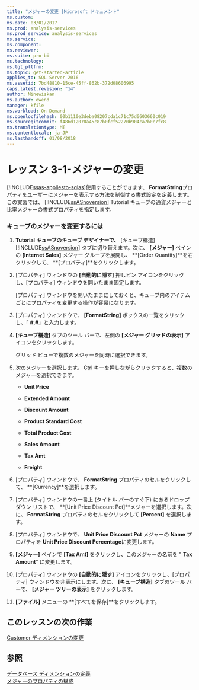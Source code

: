 ```yaml
---
title: "メジャーの変更 |Microsoft ドキュメント"
ms.custom: 
ms.date: 03/01/2017
ms.prod: analysis-services
ms.prod_service: analysis-services
ms.service: 
ms.component: 
ms.reviewer: 
ms.suite: pro-bi
ms.technology: 
ms.tgt_pltfrm: 
ms.topic: get-started-article
applies_to: SQL Server 2016
ms.assetid: 7bd48810-15ce-45ff-862b-372d08606995
caps.latest.revision: "14"
author: Minewiskan
ms.author: owend
manager: kfile
ms.workload: On Demand
ms.openlocfilehash: 00b1110e3deba08207cda1c71c75d6603660c019
ms.sourcegitcommit: f486d12078a45c87b0fcf52270b904ca7b0c7fc8
ms.translationtype: MT
ms.contentlocale: ja-JP
ms.lasthandoff: 01/08/2018
---
```

# <a name="lesson-3-1---modifying-measures"></a>レッスン 3-1-メジャーの変更
[!INCLUDE[ssas-appliesto-sqlas](../includes/ssas-appliesto-sqlas.md)]使用することができます、 **FormatString**プロパティをユーザーにメジャーを表示する方法を制御する書式設定を定義します。 この実習では、 [!INCLUDE[ssASnoversion](../includes/ssasnoversion-md.md)] Tutorial キューブの通貨メジャーと比率メジャーの書式プロパティを指定します。  
  
### <a name="to-modify-the-measures-of-the-cube"></a>キューブのメジャーを変更するには  
  
1.  **Tutorial キューブのキューブ デザイナーで、** [キューブ構造] [!INCLUDE[ssASnoversion](../includes/ssasnoversion-md.md)] タブに切り替えます。次に、 **[メジャー]** ペインの **[Internet Sales]** メジャー グループを展開し、 **[Order Quantity]**を右クリックして、 **[プロパティ]**をクリックします。  
  
2.  [プロパティ] ウィンドウの **[自動的に隠す]** 押しピン アイコンをクリックし、[プロパティ] ウィンドウを開いたまま固定します。  
  
    [プロパティ] ウィンドウを開いたままにしておくと、キューブ内のアイテムごとにプロパティを変更する操作が容易になります。  
  
3.  [プロパティ] ウィンドウで、 **[FormatString]** ボックスの一覧をクリックし、「 **#,#**」と入力します。  
  
4.  **[キューブ構造]** タブのツール バーで、左側の **[メジャー グリッドの表示]** アイコンをクリックします。  
  
    グリッド ビューで複数のメジャーを同時に選択できます。  
  
5.  次のメジャーを選択します。 Ctrl キーを押しながらクリックすると、複数のメジャーを選択できます。  
  
    -   **Unit Price**  
  
    -   **Extended Amount**  
  
    -   **Discount Amount**  
  
    -   **Product Standard Cost**  
  
    -   **Total Product Cost**  
  
    -   **Sales Amount**  
  
    -   **Tax Amt**  
  
    -   **Freight**  
  
6.  [プロパティ] ウィンドウで、 **FormatString** プロパティのセルをクリックして、 **[Currency]**を選択します。  
  
7.  [プロパティ] ウィンドウの一番上 (タイトル バーのすぐ下) にあるドロップダウン リストで、 **[Unit Price Discount Pct]**メジャーを選択します。次に、 **FormatString** プロパティのセルをクリックして **[Percent]** を選択します。  
  
8.  [プロパティ] ウィンドウで、 **Unit Price Discount Pct** メジャーの **Name** プロパティを **Unit Price Discount Percentage**に変更します。  
  
9. **[メジャー]** ペインで **[Tax Amt]** をクリックし、このメジャーの名前を " **Tax Amount**" に変更します。  
  
10. [プロパティ] ウィンドウの **[自動的に隠す]** アイコンをクリックし、[プロパティ] ウィンドウを非表示にします。次に、 **[キューブ構造]** タブのツール バーで、 **[メジャー ツリーの表示]** をクリックします。  
  
11. **[ファイル]** メニューの **[すべてを保存]**をクリックします。  
  
## <a name="next-task-in-lesson"></a>このレッスンの次の作業  
[Customer ディメンションの変更](../analysis-services/lesson-3-2-modifying-the-customer-dimension.md)  
  
## <a name="see-also"></a>参照  
[データベース ディメンションの定義](../analysis-services/multidimensional-models/define-database-dimensions.md)  
[メジャーのプロパティの構成](../analysis-services/multidimensional-models/configure-measure-properties.md)  
  
  
  
